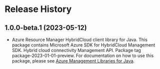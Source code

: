 # Release History

## 1.0.0-beta.1 (2023-05-12)

- Azure Resource Manager HybridCloud client library for Java. This package contains Microsoft Azure SDK for HybridCloud Management SDK. Hybrid cloud connectivity Management API. Package tag package-2023-01-01-preview. For documentation on how to use this package, please see [Azure Management Libraries for Java](https://aka.ms/azsdk/java/mgmt).
